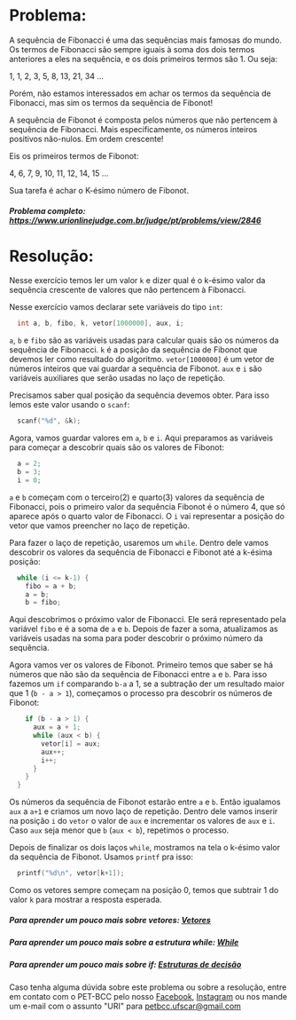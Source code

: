 # Problema:

A sequência de Fibonacci é uma das sequências mais famosas do mundo. Os termos de Fibonacci são sempre iguais à soma dos dois termos anteriores a eles na sequência, e os dois primeiros termos são 1. Ou seja:

1, 1, 2, 3, 5, 8, 13, 21, 34 ...

Porém, não estamos interessados em achar os termos da sequência de Fibonacci, mas sim os termos da sequência de Fibonot!

A sequência de Fibonot é composta pelos números que não pertencem à sequência de Fibonacci. Mais especificamente, os números inteiros positivos não-nulos. Em ordem crescente!

Eis os primeiros termos de Fibonot:

4, 6, 7, 9, 10, 11, 12, 14, 15 ...

Sua tarefa é achar o K-ésimo número de Fibonot.

##### Problema completo: https://www.urionlinejudge.com.br/judge/pt/problems/view/2846

# Resolução:

Nesse exercício temos ler um valor `k` e dizer qual é o k-ésimo valor da sequência crescente de valores que não pertencem à Fibonacci.

Nesse exercício vamos declarar sete variáveis do tipo `int`:
```c
  int a, b, fibo, k, vetor[1000000], aux, i;
```
`a`, `b` e `fibo` são as variáveis usadas para calcular quais são os números da sequência de Fibonacci. `k` é a posição da sequência de Fibonot que devemos ler como resultado do algoritmo. `vetor[1000000]` é um vetor de números inteiros que vai guardar a sequência de Fibonot. `aux` e `i` são variáveis auxiliares que serão usadas no laço de repetição.

Precisamos saber qual posição da sequência devemos obter. Para isso lemos este valor usando o `scanf`:
```c
  scanf("%d", &k);
```
Agora, vamos guardar valores em `a`, `b` e `i`. Aqui preparamos as variáveis para começar a descobrir quais são os valores de Fibonot:
```c
  a = 2;
  b = 3;
  i = 0;
```
`a` e `b` começam com o terceiro(2) e quarto(3) valores da sequência de Fibonacci, pois o primeiro valor da sequência Fibonot é o número 4, que só aparece após o quarto valor de Fibonacci. O `i` vai representar a posição do vetor que vamos preencher no laço de repetição.

Para fazer o laço de repetição, usaremos um `while`. Dentro dele vamos descobrir os valores da sequência de Fibonacci e Fibonot até a k-ésima posição:
```c
  while (i <= k-1) {
    fibo = a + b;
    a = b;
    b = fibo;
```
Aqui descobrimos o próximo valor de Fibonacci. Ele será representado pela variável `fibo` e é a soma de `a` e `b`. Depois de fazer a soma, atualizamos as variáveis usadas na soma para poder descobrir o próximo número da sequência.

Agora vamos ver os valores de Fibonot. Primeiro temos que saber se há números que não são da sequência de Fibonacci entre `a` e `b`. Para isso fazemos um `if` comparando `b-a` a 1, se a subtração der um resultado maior que 1 (`b - a > 1`), começamos o processo pra descobrir os números de Fibonot:
```c
    if (b - a > 1) {
      aux = a + 1;
      while (aux < b) {
        vetor[i] = aux;
        aux++;
        i++;
      }
    }
  }
```
Os números da sequência de Fibonot estarão entre `a` e `b`. Então igualamos `aux` a `a+1` e criamos um novo laço de repetição. Dentro dele vamos inserir na posição `i` do `vetor` o valor de `aux` e incrementar os valores de `aux` e `i`. Caso `aux` seja menor que `b` (`aux < b`), repetimos o processo.  

Depois de finalizar os dois laços `while`, mostramos na tela o k-ésimo valor da sequência de Fibonot. Usamos `printf` pra isso:
```c
  printf("%d\n", vetor[k+1]);
```
Como os vetores sempre começam na posição 0, temos que subtrair 1 do valor `k` para mostrar a resposta esperada.

##### Para aprender um pouco mais sobre vetores: [Vetores](http://linguagemc.com.br/vetores-ou-arrays-em-linguagem-c/)
##### Para aprender um pouco mais sobre a estrutura while: [While](http://linguagemc.com.br/o-comando-while-em-c/)
##### Para aprender um pouco mais sobre if: [Estruturas de decisão](http://linguagemc.com.br/estrutura-de-decisao-if-em-linguagem-c/)

Caso tenha alguma dúvida sobre este problema ou sobre a resolução, entre em contato com o PET-BCC pelo nosso
[Facebook](https://www.facebook.com/petbcc/),
[Instagram](https://www.instagram.com/petbcc.ufscar/)
ou nos mande um e-mail com o assunto "URI" para  petbcc.ufscar@gmail.com
